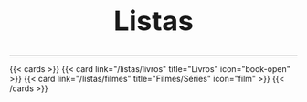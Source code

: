 <div style="text-align: center; margin-top: 2.5rem;">
  <h1 style="font-size: 3rem; font-family:Inter">Listas</h1>
</div>

---

{{< cards >}}
{{< card link="/listas/livros" title="Livros" icon="book-open" >}}
{{< card link="/listas/filmes" title="Filmes/Séries" icon="film" >}}
{{< /cards >}}